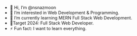 - 👋 Hi, I’m @nsnazmoon
- 👀 I’m interested in Web Development & Programming.
- 🌱 I’m currently learning MERN Full Stack Web Development.
- 🎯Target 2024: Full Stack Web Developer.
- ⚡ Fun fact: I want to learn everything.

<!---
nsnazmooon/nsnazmooon is a ✨ special ✨ repository because its `README.md` (this file) appears on your GitHub profile.
You can click the Preview link to take a look at your changes.
--->
